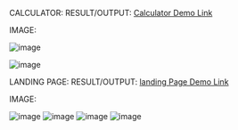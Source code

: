 CALCULATOR:
RESULT/OUTPUT: [Calculator Demo Link](https://melodic-pony-a8e03e.netlify.app/)

  IMAGE:
  
![image](https://github.com/kadam45/CodSoft/assets/153412193/52838ba5-63a5-4e4b-83e6-6754ce23ea8b)

![image](https://github.com/kadam45/CodSoft/assets/153412193/23d49c05-f2e6-4f00-ae10-5ac53220db1d)
                     
LANDING PAGE:
RESULT/OUTPUT: [landing Page Demo Link](https://joyful-cajeta-c2e9a7.netlify.app/)

IMAGE:

![image](https://github.com/kadam45/CodSoft/assets/153412193/a5161879-682e-4a0d-9f16-4f40491006ff)
![image](https://github.com/kadam45/CodSoft/assets/153412193/28620883-6582-46e6-9991-95b11dbbaaf7)
![image](https://github.com/kadam45/CodSoft/assets/153412193/dd89665b-90ce-40b0-aef2-27697f4e59d4)
![image](https://github.com/kadam45/CodSoft/assets/153412193/f1bfe2cb-1f17-41df-a957-c57dcb6def1c)



